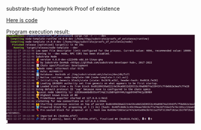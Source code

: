 substrate-study homework
Proof of existence

[Here is code](./pallets/poe/src/lib.rs)

Program execution result:
![result](./result.PNG)